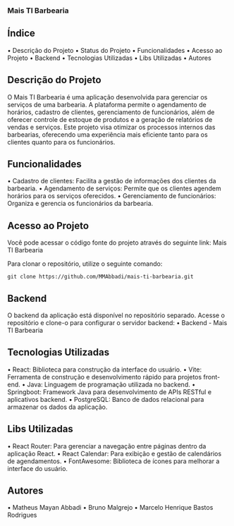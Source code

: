 ### Mais TI Barbearia
## Índice
• Descrição do Projeto
• Status do Projeto
• Funcionalidades
• Acesso ao Projeto
• Backend
• Tecnologias Utilizadas
• Libs Utilizadas
• Autores


## Descrição do Projeto
O Mais TI Barbearia é uma aplicação desenvolvida para gerenciar os serviços de uma barbearia. A plataforma permite o agendamento de horários, cadastro de clientes, gerenciamento de funcionários, além de oferecer controle de estoque de produtos e a geração de relatórios de vendas e serviços.
Este projeto visa otimizar os processos internos das barbearias, oferecendo uma experiência mais eficiente tanto para os clientes quanto para os funcionários.

## Funcionalidades
• Cadastro de clientes: Facilita a gestão de informações dos clientes da barbearia.
• Agendamento de serviços: Permite que os clientes agendem horários para os serviços oferecidos.
• Gerenciamento de funcionários: Organiza e gerencia os funcionários da barbearia.

## Acesso ao Projeto
Você pode acessar o código fonte do projeto através do seguinte link: Mais TI Barbearia

Para clonar o repositório, utilize o seguinte comando:
```
git clone https://github.com/MMAbbadi/mais-ti-barbearia.git
```

## Backend
O backend da aplicação está disponível no repositório separado. Acesse o repositório e clone-o para configurar o servidor backend:
• Backend - Mais TI Barbearia

## Tecnologias Utilizadas
• React: Biblioteca para construção da interface do usuário.
• Vite: Ferramenta de construção e desenvolvimento rápido para projetos front-end.
• Java: Linguagem de programação utilizada no backend.
• Springboot: Framework Java para desenvolvimento de APIs RESTful e aplicativos backend.
• PostgreSQL: Banco de dados relacional para armazenar os dados da aplicação.

## Libs Utilizadas
• React Router: Para gerenciar a navegação entre páginas dentro da aplicação React.
• React Calendar: Para exibição e gestão de calendários de agendamentos.
• FontAwesome: Biblioteca de ícones para melhorar a interface do usuário.

## Autores
• Matheus Mayan Abbadi
• Bruno Malgrejo
• Marcelo Henrique Bastos Rodrigues
